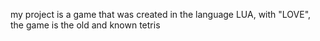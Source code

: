 my project is a game that was created in the language LUA, with "LOVE", the game is the old and known tetris 
